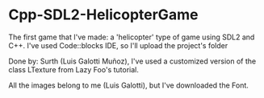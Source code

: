 Cpp-SDL2-HelicopterGame
=======================

The first game that I've made: a 'helicopter' type of game using SDL2 and C++. I've used Code::blocks IDE, so I'll upload the project's folder

Done by: Surth (Luis Galotti Muñoz), I've used a customized version of the class LTexture from Lazy Foo's tutorial.

All the images belong to me (Luis Galotti), but I've downloaded the Font.
